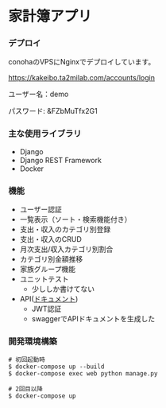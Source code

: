 # 家計簿アプリ

### デプロイ

conohaのVPSにNginxでデプロイしています。

<https://kakeibo.ta2milab.com/accounts/login>

ユーザー名：demo

パスワード:  &FZbMuTfx2G1

### 主な使用ライブラリ

- Django
- Django REST Framework
- Docker

### 機能

- ユーザー認証
- 一覧表示（ソート・検索機能付き）
- 支出・収入のカテゴリ別登録
- 支出・収入のCRUD
- 月次支出/収入カテゴリ別割合
- カテゴリ別金額推移
- 家族グループ機能
- ユニットテスト
  - 少ししか書けてない
- API([ドキュメント](https://kakeibo.ta2milab.com/api/documents/))
  - JWT認証
  - swaggerでAPIドキュメントを生成した


### 開発環境構築

``` shell
# 初回起動時
$ docker-compose up --build
$ docker-compose exec web python manage.py

# 2回目以降
$ docker-compose up
```